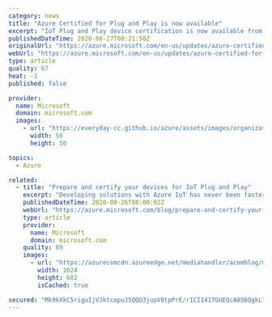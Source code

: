 ```yaml
---
category: news
title: "Azure Certified for Plug and Play is now available"
excerpt: "IoT Plug and Play device certification is now available from Microsoft as part of the Azure Certified device program. "
publishedDateTime: 2020-08-27T00:21:50Z
originalUrl: "https://azure.microsoft.com/en-us/updates/azure-certified-for-plug-and-play-is-now-available/"
webUrl: "https://azure.microsoft.com/en-us/updates/azure-certified-for-plug-and-play-is-now-available/"
type: article
quality: 67
heat: -1
published: false

provider:
  name: Microsoft
  domain: microsoft.com
  images:
    - url: "https://everyday-cc.github.io/azure/assets/images/organizations/microsoft.com-50x50.jpg"
      width: 50
      height: 50

topics:
  - Azure

related:
  - title: "Prepare and certify your devices for IoT Plug and Play"
    excerpt: "Developing solutions with Azure IoT has never been faster, easier, or more secure. However, the tight coupling and integration between IoT device software and the software that matches it in the cloud can make it challenging to add different devices without spending hours writing device code. IoT Plug"
    publishedDateTime: 2020-08-26T08:00:02Z
    webUrl: "https://azure.microsoft.com/blog/prepare-and-certify-your-devices-for-iot-plug-and-play/"
    type: article
    provider:
      name: Microsoft
      domain: microsoft.com
    quality: 89
    images:
      - url: "https://azurecomcdn.azureedge.net/mediahandler/acomblog/media/Default/blog/ca80f579-880e-4625-98d0-91e84c923820.jpg"
        width: 1024
        height: 682
        isCached: true

secured: "Mk9kXkC5riguIjVJktcopuJSQQO3jupV8tpPrE/rICII41TGUEQcA8S6QgkL7go+9rc9ZdBZyCkFzn5frn5Y5rkFpLEuu4Zsvm7AO6k/82l1ZPrSaOvDJ6/WXLBfeyaOqUCr04vJevFDzWyZf2rGXi1uVRUEdhDQT5uwkfZqAWHz9P4HpU0VkHqMwaEu1bqNYvZ47in8Xl/7j/hWysG9gjzYyksa5a+846zmeSowTmljZhZJSQbcUbRdebqRfvP3Uzzo3qpf4LYPZ5lns0btVEGFpk3j7Ub2HlAWURvYjBtfBMs8i4ukKx0zOnLwg1QO87Z1Vak4vVjNYjaxRFAsWz47RvdFxBRYSk+LOZVqEQU=;/6R/+nP2nAB10T0+6jzgzQ=="
---
```


